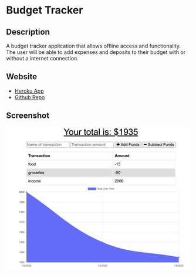 # Budget Tracker

## Description
A budget tracker application that allows offline access and functionality. The user will be able to add expenses and deposits to their budget with or without a internet connection.

## Website

- [Heroku App](https://ancient-tor-39841.herokuapp.com/)
- [Github Repo](https://github.com/minha619/budget-tracker.git)

## Screenshot
![Screenshot](/assets/budget-tracker_screenshot.png)
